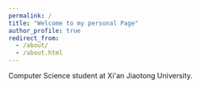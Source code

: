 ```yaml
---
permalink: /
title: "Welcome to my personal Page"
author_profile: true
redirect_from: 
  - /about/
  - /about.html
---
```


Computer Science student at Xi'an Jiaotong University.